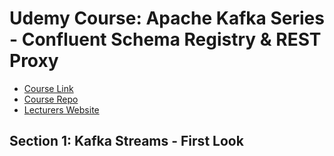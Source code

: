 # Udemy Course: Apache Kafka Series - Confluent Schema Registry & REST Proxy

* [Course Link](https://www.udemy.com/course/confluent-schema-registry)
* [Course Repo]()
* [Lecturers Website](https://courses.datacumulus.com/)

## Section 1: Kafka Streams - First Look
